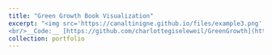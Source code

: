 ```yaml
---
title: "Green Growth Book Visualization"
excerpt: "<img src='https://canaltinigne.github.io/files/example3.png' style='border-radius: 10%; width: 60%;margin-bottom:2%;'><br/>This project is a spatial table of contents for the published book in the scope of Natural Capital Project of Stanford University. We visualized the data of environmental projects around the world. This project is selected for the presentation in 2019 Natural Capital Symposium at Stanford University.<br/>__Project:__ [http://viz.naturalcapitalproject.org/GreenGrowthBook/ (http://viz.naturalcapitalproject.org/GreenGrowthBook)
<br/>__Code:__ [https://github.com/charlottegiseleweil/GreenGrowth](https://github.com/charlottegiseleweil/GreenGrowth)"
collection: portfolio
---
```

